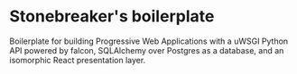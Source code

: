 # Stonebreaker's boilerplate

Boilerplate for building Progressive Web Applications with a uWSGI Python API
powered by falcon, SQLAlchemy over Postgres as a database, and an isomorphic 
React presentation layer.
